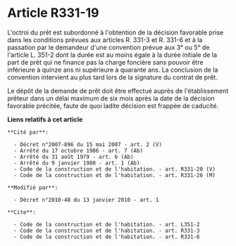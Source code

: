 # Article R331-19

L'octroi du prêt est subordonné à l'obtention de la décision favorable prise dans les conditions prévues aux articles R.
331-3 et R. 331-6 et à la passation par le demandeur d'une convention prévue aux 3° ou 5° de l'article L. 351-2 dont la durée
est au moins égale à la durée initiale de la part de prêt qui ne finance pas la charge foncière sans pouvoir être inférieure
à quinze ans ni supérieure à quarante ans. La conclusion de la convention intervient au plus tard lors de la signature du
contrat de prêt.

Le dépôt de la demande de prêt doit être effectué auprès de l'établissement prêteur dans un délai maximum de six mois après
la date de la décision favorable précitée, faute de quoi ladite décision est frappée de caducité.

**Liens relatifs à cet article**

	**Cité par**:

	  - Décret n°2007-896 du 15 mai 2007 - art. 2 (V)
	  - Arrêté du 17 octobre 1986 - art. 7 (Ab)
	  - Arrêté du 31 août 1979 - art. 6 (Ab)
	  - Arrêté du 9 janvier 1980 - art. 1 (Ab)
	  - Code de la construction et de l'habitation. - art. R331-20 (V)
	  - Code de la construction et de l'habitation. - art. R331-26 (M)

	**Modifié par**:

	  - Décret n°2010-48 du 13 janvier 2010 - art. 1

	**Cite**:

	  - Code de la construction et de l'habitation. - art. L351-2
	  - Code de la construction et de l'habitation. - art. R331-3
	  - Code de la construction et de l'habitation. - art. R331-6

